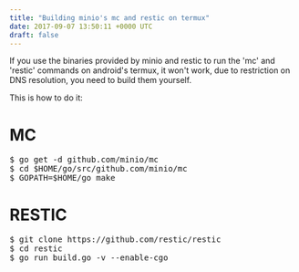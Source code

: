 ```yaml
---
title: "Building minio's mc and restic on termux"
date: 2017-09-07 13:50:11 +0000 UTC
draft: false
---
```

If you use the binaries provided by minio and restic to run the 'mc' and 'restic' commands on android's termux, it won't work, due to restriction on DNS resolution, you need to build them yourself.

This is how to do it:
<h1>MC</h1>
<pre>$ go get -d github.com/minio/mc
$ cd $HOME/go/src/github.com/minio/mc
$ GOPATH=$HOME/go make
</pre>
<h1>RESTIC</h1>
<pre>$ git clone https://github.com/restic/restic
$ cd restic
$ go run build.go -v --enable-cgo
</pre>